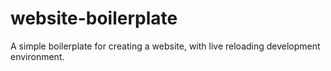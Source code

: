 # website-boilerplate
A simple boilerplate for creating a website, with live reloading development environment.
